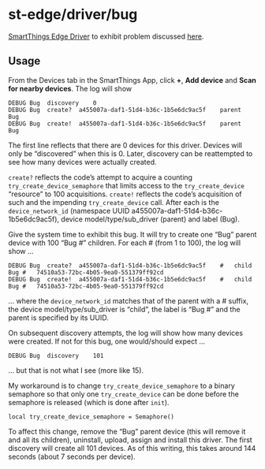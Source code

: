 # st-edge/driver/bug

[SmartThings Edge Driver](https://community.smartthings.com/t/preview-smartthings-managed-edge-device-drivers)
to exhibit problem discussed [here](https://community.smartthings.com/t/try-create-device-though-device-may-be-added-not-always-init-ed).

## Usage

From the Devices tab in the SmartThings App, click **+**, **Add device** and **Scan for nearby devices**.
The log will show

```
DEBUG Bug  discovery	0
DEBUG Bug  create?	a455007a-daf1-51d4-b36c-1b5e6dc9ac5f	parent	Bug
DEBUG Bug  create!	a455007a-daf1-51d4-b36c-1b5e6dc9ac5f	parent	Bug
```

The first line reflects that there are 0 devices for this driver.
Devices will only be “discovered” when this is 0.
Later, discovery can be reattempted to see how many devices were actually created.

`create?` reflects the code’s attempt to acquire a counting `try_create_device_semaphore` that limits access to the `try_create_device` “resource” to 100 acquisitions.
`create!` reflects the code’s acquisition of such and the impending `try_create_device` call.
After each is the `device_network_id` (namespace UUID a455007a-daf1-51d4-b36c-1b5e6dc9ac5f), device model/type/sub_driver (parent) and label (Bug).

Give the system time to exhibit this bug.
It will try to create one “Bug” parent device with 100 “Bug #” children.
For each # (from 1 to 100), the log will show …

```
DEBUG Bug  create?	a455007a-daf1-51d4-b36c-1b5e6dc9ac5f	#	child	Bug #	74510a53-72bc-4b05-9ea0-551379ff92cd
DEBUG Bug  create!	a455007a-daf1-51d4-b36c-1b5e6dc9ac5f	#	child	Bug #	74510a53-72bc-4b05-9ea0-551379ff92cd
```

… where
the `device_network_id` matches that of the parent with a # suffix, the device model/type/sub_driver is “child”, the label is “Bug #” and the parent is specified by its UUID.

On subsequent discovery attempts, the log will show how many devices were created.
If not for this bug, one would/should expect …

```
DEBUG Bug  discovery	101
```

… but that is not what I see (more like 15).

My workaround is to change `try_create_device_semaphore` to a binary semaphore so that only one `try_create_device` can be done before the semaphore is released (which is done after `init`).

```
local try_create_device_semaphore = Semaphore()
```

To affect this change, remove the “Bug” parent device (this will remove it and all its children), uninstall, upload, assign and install this driver.
The first discovery will create all 101 devices.
As of this writing, this takes around 144 seconds (about 7 seconds per device).
